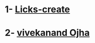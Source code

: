 <!-- Here you just put your name and link of github profile -->
# 1- [Licks-create](https://github.com/Licks-create)
# 2- [vivekanand Ojha](https://github.com/vivekanandOjha)
